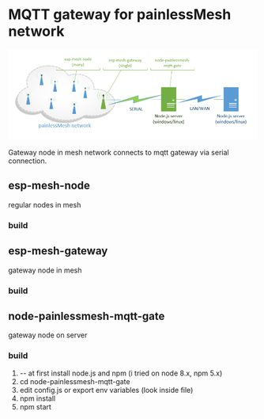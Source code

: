 # MQTT gateway for painlessMesh network

![](overview.png)

Gateway node in mesh network connects to mqtt gateway via serial connection.


## esp-mesh-node 
regular nodes in mesh
### build
## esp-mesh-gateway
gateway node in mesh
### build
## node-painlessmesh-mqtt-gate
gateway node on server
### build
1. -- at first install node.js and npm (i tried on node 8.x, npm 5.x)
2. cd node-painlessmesh-mqtt-gate
3. edit config.js or export env variables (look inside file)
3. npm install
4. npm start



